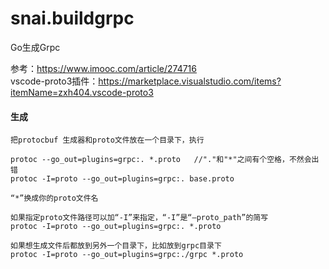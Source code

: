 # snai.buildgrpc
Go生成Grpc

参考：https://www.imooc.com/article/274716  
vscode-proto3插件：https://marketplace.visualstudio.com/items?itemName=zxh404.vscode-proto3  

#### 生成  
    把protocbuf 生成器和proto文件放在一个目录下，执行  

    protoc --go_out=plugins=grpc:. *.proto   //"."和"*"之间有个空格，不然会出错  
    protoc -I=proto --go_out=plugins=grpc:. base.proto  

    “*”换成你的proto文件名  

    如果指定proto文件路径可以加“-I”来指定，“-I”是“–proto_path”的简写  
    protoc -I=proto --go_out=plugins=grpc:. *.proto  

    如果想生成文件后都放到另外一个目录下，比如放到grpc目录下  
    protoc -I=proto --go_out=plugins=grpc:./grpc *.proto  
